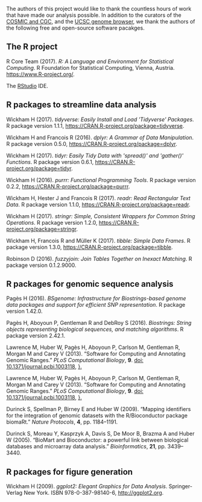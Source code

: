 The authors of this project would like to thank the countless hours of work that have made our analysis possible. In addition to the curators of the [COSMIC and CGC](https://doi.org/10.1093/nar/gkw1121), and the [UCSC genome browser](https://genome.ucsc.edu), we thank the authors of the following free and open-source software pacakges.

The R project
-------------

<p>
R Core Team (2017). <em>R: A Language and Environment for Statistical Computing</em>. R Foundation for Statistical Computing, Vienna, Austria. <a href="https://www.R-project.org/">https://www.R-project.org/</a>.
</p>

The [RStudio](https://www.rstudio.com) IDE.

R packages to streamline data analysis
--------------------------------------

<p>
Wickham H (2017). <em>tidyverse: Easily Install and Load 'Tidyverse' Packages</em>. R package version 1.1.1, <a href="https://CRAN.R-project.org/package=tidyverse">https://CRAN.R-project.org/package=tidyverse</a>.
</p>
<p>
Wickham H and Francois R (2016). <em>dplyr: A Grammar of Data Manipulation</em>. R package version 0.5.0, <a href="https://CRAN.R-project.org/package=dplyr">https://CRAN.R-project.org/package=dplyr</a>.
</p>
<p>
Wickham H (2017). <em>tidyr: Easily Tidy Data with 'spread()' and 'gather()' Functions</em>. R package version 0.6.1, <a href="https://CRAN.R-project.org/package=tidyr">https://CRAN.R-project.org/package=tidyr</a>.
</p>
<p>
Wickham H (2016). <em>purrr: Functional Programming Tools</em>. R package version 0.2.2, <a href="https://CRAN.R-project.org/package=purrr">https://CRAN.R-project.org/package=purrr</a>.
</p>
<p>
Wickham H, Hester J and Francois R (2017). <em>readr: Read Rectangular Text Data</em>. R package version 1.1.0, <a href="https://CRAN.R-project.org/package=readr">https://CRAN.R-project.org/package=readr</a>.
</p>
<p>
Wickham H (2017). <em>stringr: Simple, Consistent Wrappers for Common String Operations</em>. R package version 1.2.0, <a href="https://CRAN.R-project.org/package=stringr">https://CRAN.R-project.org/package=stringr</a>.
</p>
<p>
Wickham H, Francois R and Müller K (2017). <em>tibble: Simple Data Frames</em>. R package version 1.3.0, <a href="https://CRAN.R-project.org/package=tibble">https://CRAN.R-project.org/package=tibble</a>.
</p>
<p>
Robinson D (2016). <em>fuzzyjoin: Join Tables Together on Inexact Matching</em>. R package version 0.1.2.9000.
</p>

R packages for genomic sequence analysis
----------------------------------------

<p>
Pagès H (2016). <em>BSgenome: Infrastructure for Biostrings-based genome data packages and support for efficient SNP representation</em>. R package version 1.42.0.
</p>
<p>
Pagès H, Aboyoun P, Gentleman R and DebRoy S (2016). <em>Biostrings: String objects representing biological sequences, and matching algorithms</em>. R package version 2.42.1.
</p>
<p>
Lawrence M, Huber W, Pagès H, Aboyoun P, Carlson M, Gentleman R, Morgan M and Carey V (2013). “Software for Computing and Annotating Genomic Ranges.” <em>PLoS Computational Biology</em>, <b>9</b>. <a href="http://doi.org/10.1371/journal.pcbi.1003118">doi: 10.1371/journal.pcbi.1003118</a>, <a href="http://www.ploscompbiol.org/article/info%3Adoi%2F10.1371%2Fjournal.pcbi.1003118}."><http://www.ploscompbiol.org/article/info%3Adoi%2F10.1371%2Fjournal.pcbi.1003118>}.</a>
</p>
<p>
Lawrence M, Huber W, Pagès H, Aboyoun P, Carlson M, Gentleman R, Morgan M and Carey V (2013). “Software for Computing and Annotating Genomic Ranges.” <em>PLoS Computational Biology</em>, <b>9</b>. <a href="http://doi.org/10.1371/journal.pcbi.1003118">doi: 10.1371/journal.pcbi.1003118</a>, <a href="http://www.ploscompbiol.org/article/info%3Adoi%2F10.1371%2Fjournal.pcbi.1003118}."><http://www.ploscompbiol.org/article/info%3Adoi%2F10.1371%2Fjournal.pcbi.1003118>}.</a>
</p>
<p>
Durinck S, Spellman P, Birney E and Huber W (2009). “Mapping identifiers for the integration of genomic datasets with the R/Bioconductor package biomaRt.” <em>Nature Protocols</em>, <b>4</b>, pp. 1184–1191.
</p>
<p>
Durinck S, Moreau Y, Kasprzyk A, Davis S, De Moor B, Brazma A and Huber W (2005). “BioMart and Bioconductor: a powerful link between biological databases and microarray data analysis.” <em>Bioinformatics</em>, <b>21</b>, pp. 3439–3440.
</p>

R packages for figure generation
--------------------------------

<p>
Wickham H (2009). <em>ggplot2: Elegant Graphics for Data Analysis</em>. Springer-Verlag New York. ISBN 978-0-387-98140-6, <a href="http://ggplot2.org">http://ggplot2.org</a>.
</p>
